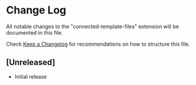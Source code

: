 # Change Log

All notable changes to the "connected-template-files" extension will be documented in this file.

Check [Keep a Changelog](http://keepachangelog.com/) for recommendations on how to structure this file.

## [Unreleased]

- Initial release